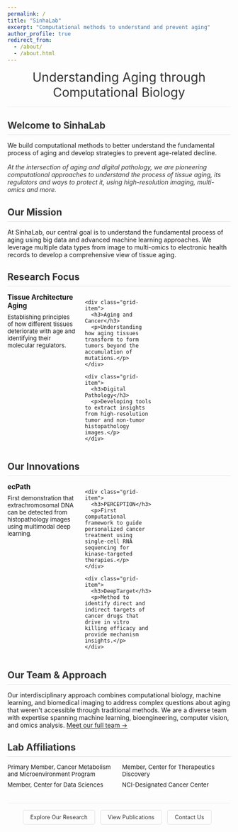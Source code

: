```yaml
---
permalink: /
title: "SinhaLab"
excerpt: "Computational methods to understand and prevent aging"
author_profile: true
redirect_from: 
  - /about/
  - /about.html
---
```


<style>
  .page-header {
    text-align: center;
    margin-bottom: 25px;
    padding-bottom: 15px;
    border-bottom: 1px solid #f0f0f0;
  }
  
  .page-header h1 {
    font-size: 2em;
    font-weight: 400;
    color: #333;
    margin: 0;
  }
  
  .section {
    margin-bottom: 25px;
  }
  
  .section-heading {
    padding-bottom: 8px;
    border-bottom: 1px solid #e0e0e0;
    margin-bottom: 15px;
    color: #333;
  }
  
  .highlight-text {
    font-style: italic;
    color: #333;
    margin: 15px 0;
  }
  
  .grid-container {
    display: grid;
    grid-template-columns: repeat(3, 1fr);
    gap: 20px;
    margin: 15px 0 20px 0;
  }
  
  @media (max-width: 768px) {
    .grid-container {
      grid-template-columns: 1fr;
    }
  }
  
  .grid-item h3 {
    margin-top: 0;
    margin-bottom: 8px;
    font-size: 1.1em;
  }
  
  .grid-item p {
    margin: 0;
    font-size: 0.95em;
  }
  
  .affiliations-list {
    list-style-type: none;
    padding-left: 0;
    margin: 15px 0;
    columns: 2;
  }
  
  @media (max-width: 768px) {
    .affiliations-list {
      columns: 1;
    }
  }
  
  .affiliations-list li {
    margin-bottom: 8px;
    font-size: 0.95em;
  }
  
  .cta-buttons {
    text-align: center;
    margin-top: 25px;
    padding-top: 15px;
    border-top: 1px solid #f0f0f0;
  }
  
  .cta-button {
    display: inline-block;
    padding: 8px 16px;
    border: 1px solid #e0e0e0;
    border-radius: 4px;
    color: #333;
    text-decoration: none;
    margin: 0 8px 8px 0;
    font-size: 0.9em;
  }
</style>

<div class="page-header">
  <h1>Understanding Aging through Computational Biology</h1>
</div>

<div class="section">
  <h2 class="section-heading">Welcome to SinhaLab</h2>
  <p>We build computational methods to better understand the fundamental process of aging and develop strategies to prevent age-related decline.</p>
  
  <p class="highlight-text">At the intersection of aging and digital pathology, we are pioneering computational approaches to understand the process of tissue aging, its regulators and ways to protect it, using high-resolution imaging, multi-omics and more.</p>
</div>

<div class="section">
  <h2 class="section-heading">Our Mission</h2>
  <p>At SinhaLab, our central goal is to understand the fundamental process of aging using big data and advanced machine learning approaches. We leverage multiple data types from image to multi-omics to electronic health records to develop a comprehensive view of tissue aging.</p>
</div>

<div class="section">
  <h2 class="section-heading">Research Focus</h2>
  <div class="grid-container">
    <div class="grid-item">
      <h3>Tissue Architecture Aging</h3>
      <p>Establishing principles of how different tissues deteriorate with age and identifying their molecular regulators.</p>
    </div>
    
    <div class="grid-item">
      <h3>Aging and Cancer</h3>
      <p>Understanding how aging tissues transform to form tumors beyond the accumulation of mutations.</p>
    </div>
    
    <div class="grid-item">
      <h3>Digital Pathology</h3>
      <p>Developing tools to extract insights from high-resolution tumor and non-tumor histopathology images.</p>
    </div>
  </div>
</div>

<div class="section">
  <h2 class="section-heading">Our Innovations</h2>
  <div class="grid-container">
    <div class="grid-item">
      <h3>ecPath</h3>
      <p>First demonstration that extrachromosomal DNA can be detected from histopathology images using multimodal deep learning.</p>
    </div>
    
    <div class="grid-item">
      <h3>PERCEPTION</h3>
      <p>First computational framework to guide personalized cancer treatment using single-cell RNA sequencing for kinase-targeted therapies.</p>
    </div>
    
    <div class="grid-item">
      <h3>DeepTarget</h3>
      <p>Method to identify direct and indirect targets of cancer drugs that drive in vitro killing efficacy and provide mechanism insights.</p>
    </div>
  </div>
</div>

<div class="section">
  <h2 class="section-heading">Our Team & Approach</h2>
  <p>Our interdisciplinary approach combines computational biology, machine learning, and biomedical imaging to address complex questions about aging that weren't accessible through traditional methods. We are a diverse team with expertise spanning machine learning, bioengineering, computer vision, and omics analysis. <a href="/team/">Meet our full team →</a></p>
</div>

<div class="section">
  <h2 class="section-heading">Lab Affiliations</h2>
  <ul class="affiliations-list">
    <li>Primary Member, Cancer Metabolism and Microenvironment Program</li>
    <li>Member, Center for Data Sciences</li>
    <li>Member, Center for Therapeutics Discovery</li>
    <li>NCI-Designated Cancer Center</li>
  </ul>
</div>

<div class="cta-buttons">
  <a href="/research/" class="cta-button">Explore Our Research</a>
  <a href="/publications/" class="cta-button">View Publications</a>
  <a href="/contact/" class="cta-button">Contact Us</a>
</div>
